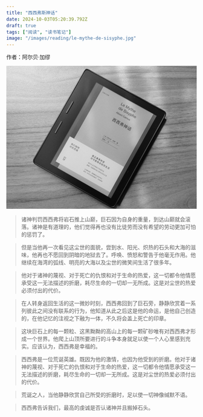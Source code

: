 ```yaml
---
title: "西西弗斯神话"
date: 2024-10-03T05:20:39.792Z
draft: true
tags: ["阅读", "读书笔记"]
image: "/images/reading/le-mythe-de-sisyphe.jpg"
---
```


作者：阿尔贝·加缪

![西西弗斯神话](/images/reading/le-mythe-de-sisyphe.jpg "西西弗斯神话")


> 诸神判罚西西弗将岩石推上山巅，巨石因为自身的重量，到达山巅就会滚落。诸神是有道理的，他们觉得再也没有比徒劳而没有希望的劳动更加可怕的惩罚了。

> 但是当他再一次看见这尘世的面貌，尝到水、阳光、炽热的石头和大海的滋味，他再也不愿回到阴暗的地狱去了。呼唤、愤怒和警告于他毫无作用。他继续在海湾的弧线、明亮的大海以及尘世的微笑间生活了很多年。

> 他对于诸神的蔑视、对于死亡的仇恨和对于生命的热爱，这一切都令他情愿承受这一无法描述的折磨，耗尽生命的一切却一无所成。这是对尘世的热爱必须付出的代价。

> 在人转身返回生活的这一微妙时刻，西西弗回到了巨石旁，静静欣赏着一系列彼此之间没有联系的行为，他知道从此之后这是他的命运，是他自己创造的，在他记忆的注视之下融为一体，不久将会盖上死亡的印章。

> 这块巨石上的每一颗粒、这黑黝黝的高山上的每一颗矿砂唯有对西西弗才形成一个世界。他爬上山顶所要进行的斗争本身就足以使一个人心里感到充实。应该认为，西西弗是幸福的。

> 西西弗是一位荒诞英雄。既因为他的激情，也因为他受到的折磨。他对于诸神的蔑视、对于死亡的仇恨和对于生命的热爱，这一切都令他情愿承受这一无法描述的折磨，耗尽生命的一切却一无所成。这是对尘世的热爱必须付出的代价。

> 荒诞之人，当他静静欣赏自己所受的折磨时，足以使一切神像缄默不语。
 
> 西西弗告诉我们，最高的虔诚是否认诸神并且搬掉石头。
